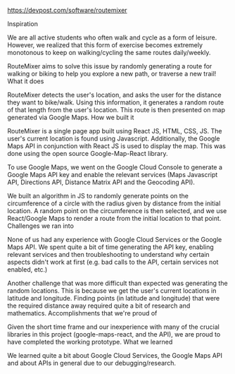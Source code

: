 https://devpost.com/software/routemixer

Inspiration

We are all active students who often walk and cycle as a form of leisure. However, we realized that this form of exercise becomes extremely monotonous to keep on walking/cycling the same routes daily/weekly.

RouteMixer aims to solve this issue by randomly generating a route for walking or biking to help you explore a new path, or traverse a new trail!
What it does

RouteMixer detects the user's location, and asks the user for the distance they want to bike/walk. Using this information, it generates a random route of that length from the user's location. This route is then presented on map generated via Google Maps.
How we built it

RouteMixer is a single page app built using React JS, HTML, CSS, JS. The user's current location is found using Javascript. Additionally, the Google Maps API in conjunction with React JS is used to display the map. This was done using the open source Google-Map-React library.

To use Google Maps, we went on the Google Cloud Console to generate a Google Maps API key and enable the relevant services (Maps Javascript API, Directions API, Distance Matrix API and the Geocoding API).

We built an algorithm in JS to randomly generate points on the circumference of a circle with the radius given by distance from the initial location. A random point on the circumference is then selected, and we use React/Google Maps to render a route from the initial location to that point.
Challenges we ran into

None of us had any experience with Google Cloud Services or the Google Maps API. We spent quite a bit of time generating the API key, enabling relevant services and then troubleshooting to understand why certain aspects didn't work at first (e.g. bad calls to the API, certain services not enabled, etc.)

Another challenge that was more difficult than expected was generating the random locations. This is because we get the user's current locations in latitude and longitude. Finding points (in latitude and longitude) that were the required distance away required quite a bit of research and mathematics.
Accomplishments that we're proud of

Given the short time frame and our inexperience with many of the crucial libraries in this project (google-maps-react, and the API), we are proud to have completed the working prototype.
What we learned

We learned quite a bit about Google Cloud Services, the Google Maps API and about APIs in general due to our debugging/research. 
